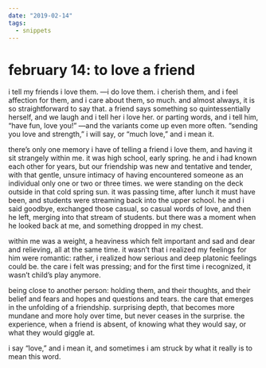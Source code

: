 ```yaml
---
date: "2019-02-14"
tags:
  - snippets
---
```

# february 14: to love a friend

i tell my friends i love them. —i do love them. i cherish them, and i feel affection for them, and i care about them, so much. and almost always, it is so straightforward to say that. a friend says something so quintessentially herself, and we laugh and i tell her i love her. or parting words, and i tell him, “have fun, love you!” —and the variants come up even more often. “sending you love and strength,” i will say, or “much love,” and i mean it.

there’s only one memory i have of telling a friend i love them, and having it sit strangely within me. it was high school, early spring. he and i had known each other for years, but our friendship was new and tentative and tender, with that gentle, unsure intimacy of having encountered someone as an individual only one or two or three times. we were standing on the deck outside in that cold spring sun. it was passing time, after lunch it must have been, and students were streaming back into the upper school. he and i said goodbye, exchanged those casual, so casual words of love, and then he left, merging into that stream of students. but there was a moment when he looked back at me, and something dropped in my chest.

within me was a weight, a heaviness which felt important and sad and dear and relieving, all at the same time. it wasn’t that i realized my feelings for him were romantic: rather, i realized how serious and deep platonic feelings could be. the care i felt was pressing; and for the first time i recognized, it wasn’t child’s play anymore.

being close to another person: holding them, and their thoughts, and their belief and fears and hopes and questions and tears. the care that emerges in the unfolding of a friendship. surprising depth, that becomes more mundane and more holy over time, but never ceases in the surprise. the experience, when a friend is absent, of knowing what they would say, or what they would giggle at.

i say “love,” and i mean it, and sometimes i am struck by what it really is to mean this word.
